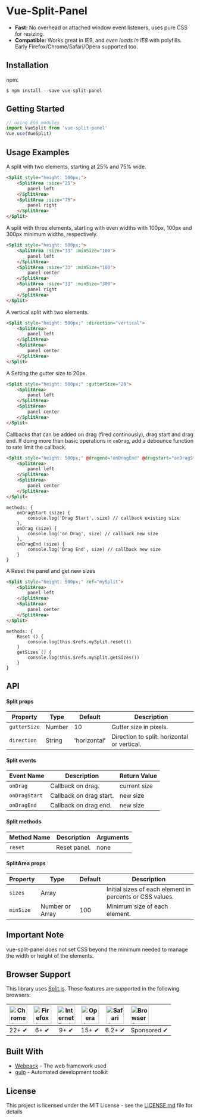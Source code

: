 # Vue-Split-Panel

- __Fast:__ No overhead or attached window event listeners, uses pure CSS for resizing.
- __Compatible:__ Works great in IE9, and _even loads in IE8_ with polyfills. Early Firefox/Chrome/Safari/Opera supported too.

## Installation

npm:

```
$ npm install --save vue-split-panel
```

## Getting Started

```js
// using ES6 modules
import VueSplit from 'vue-split-panel'
Vue.use(VueSplit)
```

## Usage Examples

A split with two elements, starting at 25% and 75% wide.

```html
<Split style="height: 500px;">
    <SplitArea :size="25">
        panel left
    </SplitArea>
    <SplitArea :size="75">
        panel right
    </SplitArea>
</Split>
```

A split with three elements, starting with even widths with 100px, 100px and 300px minimum widths, respectively.

```html
<Split style="height: 500px;">
    <SplitArea :size="33" :minSize="100">
        panel left
    </SplitArea>
    <SplitArea :size="33" :minSize="100">
        panel center
    </SplitArea>
    <SplitArea :size="33" :minSize="300">
        panel right
    </SplitArea>
</Split>
```

A vertical split with two elements.

```html
<Split style="height: 500px;" :direction="vertical">
    <SplitArea>
        panel left
    </SplitArea>
    <SplitArea>
        panel center
    </SplitArea>
</Split>
```

A Setting the gutter size to 20px.

```html
<Split style="height: 500px;" :gutterSize="20">
    <SplitArea>
        panel left
    </SplitArea>
    <SplitArea>
        panel center
    </SplitArea>
</Split>
```

Callbacks that can be added on drag (fired continously), drag start and drag end. If doing more than basic operations in `onDrag`, add a debounce function to rate limit the callback.

```html
<Split style="height: 500px;" @dragend="onDragEnd" @dragstart="onDragStart" @drag="onDrag">
    <SplitArea>
        panel left
    </SplitArea>
    <SplitArea>
        panel center
    </SplitArea>
</Split>
```
```
methods: {
    onDragStart (size) {
        console.log('Drag Start', size) // callback existing size
    },
    onDrag (size) {
        console.log('on Drag', size) // callback new size
    },
    onDragEnd (size) {
        console.log('Drag End', size) // callback new size
    }
}
```
A Reset the panel and get new sizes

```html
<Split style="height: 500px;" ref="mySplit">
    <SplitArea>
        panel left
    </SplitArea>
    <SplitArea>
        panel center
    </SplitArea>
</Split>
```
```
methods: {
    Reset () {
        console.log(this.$refs.mySplit.reset())
    }
    getSizes () {
        console.log(this.$refs.mySplit.getSizes())
    }
}
```

## API

#### Split props

| Property | Type | Default | Description |
|---|---|---|---|
| `gutterSize` | Number | 10 | Gutter size in pixels. |
| `direction` | String | 'horizontal' | Direction to split: horizontal or vertical. |

#### Split events

| Event Name | Description | Return Value
|---|---|---|
| `onDrag` | Callback on drag. | current size |
| `onDragStart` | Callback on drag start. | new size |
| `onDragEnd` | Callback on drag end. | new size |

#### Split methods

| Method Name | Description | Arguments
|---|---|---|
| `reset` | Reset panel. | none |

#### SplitArea props

| Property | Type | Default | Description |
|---|---|---|---|
| `sizes` | Array | | Initial sizes of each element in percents or CSS values. |
| `minSize` | Number or Array | 100 | Minimum size of each element. |


## Important Note

vue-split-panel does not set CSS beyond the minimum needed to manage the width or height of the elements.


## Browser Support

This library uses [Split.js](https://github.com/nathancahill/Split.js). These features are supported in the following browsers:

| <img src="http://i.imgur.com/dJC1GUv.png" width="48px" height="48px" alt="Chrome logo"> | <img src="http://i.imgur.com/o1m5RcQ.png" width="48px" height="48px" alt="Firefox logo"> | <img src="http://i.imgur.com/8h3iz5H.png" width="48px" height="48px" alt="Internet Explorer logo"> | <img src="http://i.imgur.com/iQV4nmJ.png" width="48px" height="48px" alt="Opera logo"> | <img src="http://i.imgur.com/j3tgNKJ.png" width="48px" height="48px" alt="Safari logo"> | [<img src="http://i.imgur.com/70as3qf.png" height="48px" alt="BrowserStack logo">](http://browserstack.com/) |
|:---:|:---:|:---:|:---:|:---:|:----|
| 22+ ✔ | 6+ ✔ | 9+ ✔ | 15+ ✔ | 6.2+ ✔ | Sponsored ✔ |

## Built With

* [Webpack](https://webpack.js.org/) - The web framework used
* [gulp](http://gulpjs.com/) - Automated development toolkit

## License

This project is licensed under the MIT License - see the [LICENSE.md](https://github.com/bajaniyarohit/vue-split-panel/blob/master/LICENSE) file for details
